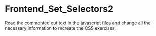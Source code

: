 # Frontend_Set_Selectors2

Read the commented out text in the javascript filea and change all the necessary information to recreate the CSS exercises.
